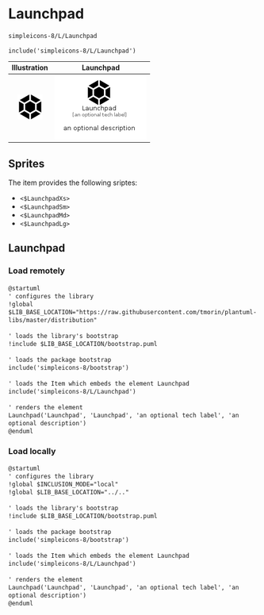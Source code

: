 # Launchpad


```text
simpleicons-8/L/Launchpad
```

```text
include('simpleicons-8/L/Launchpad')
```



| Illustration | Launchpad |
| :---: | :---: |
| ![illustration for Illustration](../../simpleicons-8/L/Launchpad.png) | ![illustration for Launchpad](../../simpleicons-8/L/Launchpad.Local.png) |



## Sprites
The item provides the following sriptes:

- `<$LaunchpadXs>`
- `<$LaunchpadSm>`
- `<$LaunchpadMd>`
- `<$LaunchpadLg>`





## Launchpad

### Load remotely
```plantuml
@startuml
' configures the library
!global $LIB_BASE_LOCATION="https://raw.githubusercontent.com/tmorin/plantuml-libs/master/distribution"

' loads the library's bootstrap
!include $LIB_BASE_LOCATION/bootstrap.puml

' loads the package bootstrap
include('simpleicons-8/bootstrap')

' loads the Item which embeds the element Launchpad
include('simpleicons-8/L/Launchpad')

' renders the element
Launchpad('Launchpad', 'Launchpad', 'an optional tech label', 'an optional description')
@enduml
```

### Load locally
```plantuml
@startuml
' configures the library
!global $INCLUSION_MODE="local"
!global $LIB_BASE_LOCATION="../.."

' loads the library's bootstrap
!include $LIB_BASE_LOCATION/bootstrap.puml

' loads the package bootstrap
include('simpleicons-8/bootstrap')

' loads the Item which embeds the element Launchpad
include('simpleicons-8/L/Launchpad')

' renders the element
Launchpad('Launchpad', 'Launchpad', 'an optional tech label', 'an optional description')
@enduml
```

